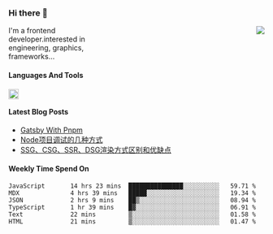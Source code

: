 <!--
**zhaohuanyuu/zhaohuanyuu** is a ✨ _special_ ✨ repository because its `README.md` (this file) appears on your GitHub profile.
-->

### Hi there 👋

<picture>
  <source media="(prefers-color-scheme: dark)" srcset="https://github-readme-stats.vercel.app/api?username=zhaohuanyuu&count_private=true&show_icons=true&theme=city_lights">
  <img align="right" src="https://github-readme-stats.vercel.app/api?username=zhaohuanyuu&count_private=true&show_icons=true">
</picture>

<p style="width:45%">I'm a frontend developer.interested in engineering, graphics, frameworks...</p>

#### Languages And Tools

<img align="left" height="20" src="https://skillicons.dev/icons?i=js,ts,nodejs,react,vue,gatsby,materialui,graphql,nestjs,electron,flutter" />

</br>

#### Latest Blog Posts
<!-- BLOG-POST-LIST:START -->
- [Gatsby With Pnpm](https://zhy.gatsbyjs.io/blog/gatsby-pnpm)
- [Node项目调试的几种方式](https://zhy.gatsbyjs.io/blog/node-debug)
- [SSG、CSG、SSR、DSG渲染方式区别和优缺点](https://zhy.gatsbyjs.io/blog/site-rendering)
<!-- BLOG-POST-LIST:END -->

#### Weekly Time Spend On
<!--START_SECTION:waka-->

```text
JavaScript       14 hrs 23 mins  ███████████████░░░░░░░░░░   59.71 %
MDX              4 hrs 39 mins   █████░░░░░░░░░░░░░░░░░░░░   19.34 %
JSON             2 hrs 9 mins    ██▒░░░░░░░░░░░░░░░░░░░░░░   08.94 %
TypeScript       1 hr 39 mins    █▓░░░░░░░░░░░░░░░░░░░░░░░   06.91 %
Text             22 mins         ▒░░░░░░░░░░░░░░░░░░░░░░░░   01.58 %
HTML             21 mins         ▒░░░░░░░░░░░░░░░░░░░░░░░░   01.47 %
```

<!--END_SECTION:waka-->
